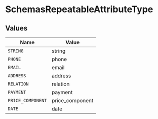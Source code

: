 # SchemasRepeatableAttributeType


## Values

| Name              | Value             |
| ----------------- | ----------------- |
| `STRING`          | string            |
| `PHONE`           | phone             |
| `EMAIL`           | email             |
| `ADDRESS`         | address           |
| `RELATION`        | relation          |
| `PAYMENT`         | payment           |
| `PRICE_COMPONENT` | price_component   |
| `DATE`            | date              |